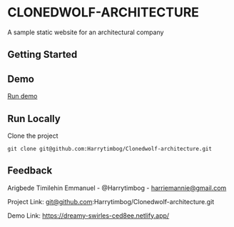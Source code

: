 # CLONEDWOLF-ARCHITECTURE
A sample static website for an architectural company
## Getting Started

## Demo    

[Run demo](https://dreamy-swirles-ced8ee.netlify.app/)

## Run Locally   

Clone the project

``` console
git clone git@github.com:Harrytimbog/Clonedwolf-architecture.git
```

## Feedback  

Arigbede Timilehin Emmanuel - @Harrytimbog - harriemannie@gmail.com

Project Link: git@github.com:Harrytimbog/Clonedwolf-architecture.git

Demo Link: https://dreamy-swirles-ced8ee.netlify.app/
